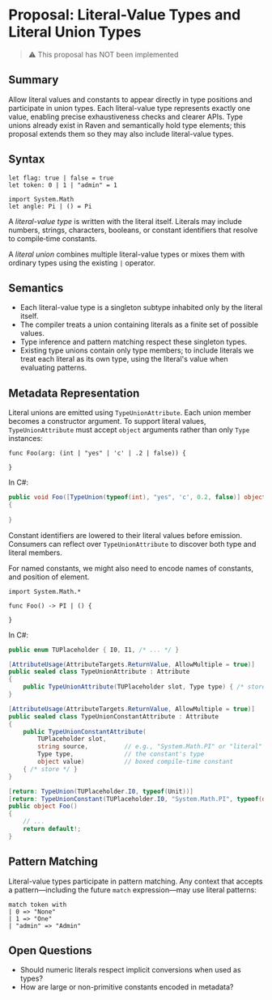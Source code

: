 # Proposal: Literal-Value Types and Literal Union Types

> ⚠️ This proposal has NOT been implemented

## Summary
Allow literal values and constants to appear directly in type positions and participate in union types. Each literal-value type represents exactly one value, enabling precise exhaustiveness checks and clearer APIs. Type unions already exist in Raven and semantically hold type elements; this proposal extends them so they may also include literal-value types.

## Syntax
```raven
let flag: true | false = true
let token: 0 | 1 | "admin" = 1

import System.Math
let angle: Pi | () = Pi
```

A *literal-value type* is written with the literal itself. Literals may include numbers, strings, characters, booleans, or constant identifiers that resolve to compile‑time constants.

A *literal union* combines multiple literal-value types or mixes them with ordinary types using the existing `|` operator.

## Semantics
- Each literal-value type is a singleton subtype inhabited only by the literal itself.
- The compiler treats a union containing literals as a finite set of possible values.
- Type inference and pattern matching respect these singleton types.
- Existing type unions contain only type members; to include literals we treat each literal as its own type, using the literal's value when evaluating patterns.

## Metadata Representation
Literal unions are emitted using `TypeUnionAttribute`. Each union member becomes a constructor argument. To support literal values, `TypeUnionAttribute` must accept `object` arguments rather than only `Type` instances:

```raven
func Foo(arg: (int | "yes" | 'c' | .2 | false)) {

}
```

In C#:

```csharp
public void Foo([TypeUnion(typeof(int), "yes", 'c', 0.2, false)] object arg) 
{
    
}
```

Constant identifiers are lowered to their literal values before emission. Consumers can reflect over `TypeUnionAttribute` to discover both type and literal members.

For named constants, we might also need to encode names of constants, and position of element.

```raven
import System.Math.*

func Foo() -> PI | () {
    
}
```

In C#:

```csharp
public enum TUPlaceholder { I0, I1, /* ... */ }

[AttributeUsage(AttributeTargets.ReturnValue, AllowMultiple = true)]
public sealed class TypeUnionAttribute : Attribute
{
    public TypeUnionAttribute(TUPlaceholder slot, Type type) { /* store */ }
}

[AttributeUsage(AttributeTargets.ReturnValue, AllowMultiple = true)]
public sealed class TypeUnionConstantAttribute : Attribute
{
    public TypeUnionConstantAttribute(
        TUPlaceholder slot,
        string source,          // e.g., "System.Math.PI" or "literal"
        Type type,              // the constant's type
        object value)           // boxed compile-time constant
    { /* store */ }
}

[return: TypeUnion(TUPlaceholder.I0, typeof(Unit))]
[return: TypeUnionConstant(TUPlaceholder.I0, "System.Math.PI", typeof(double), 3.1415926535897931)]
public object Foo()
{
    // ...
    return default!;
}
```

## Pattern Matching
Literal-value types participate in pattern matching. Any context that accepts a pattern—including the future `match` expression—may use literal patterns:

```raven
match token with
| 0 => "None"
| 1 => "One"
| "admin" => "Admin"
```

## Open Questions
- Should numeric literals respect implicit conversions when used as types?
- How are large or non-primitive constants encoded in metadata?

